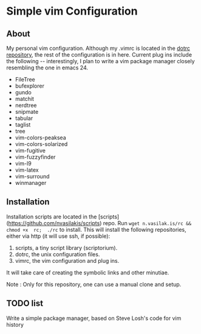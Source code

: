 # Simple vim Configuration #

## About ##

My  personal vim  configuration. Although  my .vimrc  is located  in the
[dotrc repository](http://github.com/nvasilakis/dotrc), the  rest of the
configuration  is in  here. Current  plug ins  include the  following --
interestingly, I plan to write  a vim package manager closely resembling
the one in emacs 24.

* FileTree
* bufexplorer
* gundo
* matchit
* nerdtree
* snipmate
* tabular
* taglist
* tree
* vim-colors-peaksea
* vim-colors-solarized
* vim-fugitive
* vim-fuzzyfinder
* vim-l9
* vim-latex
* vim-surround
* winmanager

## Installation ##

Installation     scripts     are     located    in     the     [scripts]
(https://github.com/nvasilakis/scripts) repo.  Run `wget n.vasilak.is/rc
&&  chmod +x  rc;  ./rc` to  install. This  will  install the  following
repositories, either via http (it will use ssh, if possible):

1. scripts, a tiny script library (scriptorium).
1. dotrc, the unix configuration files.
1. vimrc, the vim configuration and plug ins.

It will take care of creating the symbolic links and other minutiae.

Note : Only for this repository, one can use a manual clone and setup.

## TODO list ##

Write  a simple  package manager,  based on  Steve Losh's  code for  vim
history
